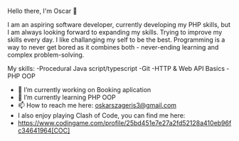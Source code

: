 Hello there, I'm Oscar 👋

I am an aspiring software developer, currently developing my PHP skills, but I am always looking forward to expanding my skills. Trying to improve my skills every day.
I like challanging my self to be the best. Programming is a way to never get bored as it combines both - never-ending learning and complex problem-solving.

My skills:
-Procedural Java script/typescript
-Git
-HTTP & Web API Basics
-PHP OOP


- 🔭 I’m currently working on Booking aplication
- 🌱 I’m currently learning PHP OOP
- 📫 How to reach me here:
oskarszageris3@gmail.com
- I also enjoy playing Clash of Code, you can find me here:
- https://www.codingame.com/profile/25bd451e7e27a2fd52128a410eb96fc34641964[COC]
